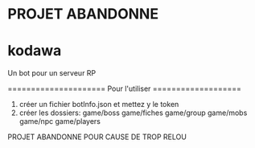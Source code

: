# PROJET ABANDONNE
# kodawa
Un bot pour un serveur RP

===================== Pour l'utiliser ===================
1) créer un fichier botInfo.json et mettez y le token
2) créer les dossiers: game/boss game/fiches game/group game/mobs game/npc game/players

PROJET ABANDONNE POUR CAUSE DE TROP RELOU
